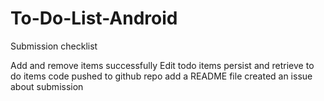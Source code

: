 # To-Do-List-Android

Submission checklist

Add and remove items successfully
Edit todo items
persist and retrieve to do items 
code pushed to github repo
add a README file
created an issue about submission

